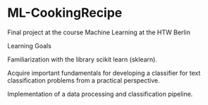# ML-CookingRecipe

Final project at the course Machine Learning at the HTW Berlin


Learning Goals 

Familiarization with the library scikit learn (sklearn).


Acquire important fundamentals for developing a classifier for text classification problems from a practical perspective.


Implementation of a data processing and classification pipeline.
